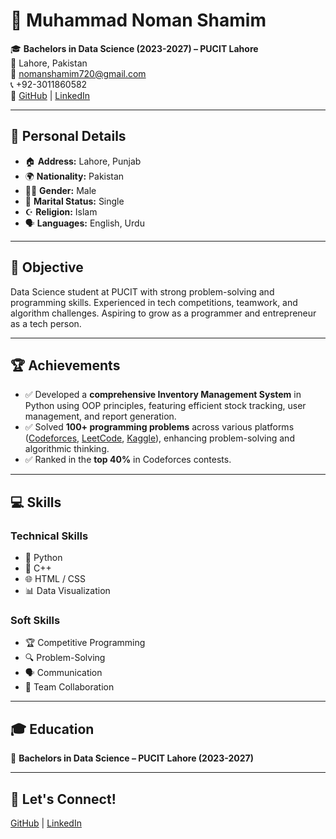 # 💼 Muhammad Noman Shamim

🎓 **Bachelors in Data Science (2023-2027) – PUCIT Lahore**  
📍 Lahore, Pakistan  
📧 nomanshamim720@gmail.com  
📞 +92-3011860582   
🔗 [GitHub](https://github.com/NomanShamim) | [LinkedIn](https://www.linkedin.com/in/noman-shamim)

---

## 📌 Personal Details

- 🏠 **Address:** Lahore, Punjab  
- 🌍 **Nationality:** Pakistan  
- 👨‍💼 **Gender:** Male  
- 💍 **Marital Status:** Single  
- ☪️ **Religion:** Islam  
- 🗣️ **Languages:** English, Urdu  

---

## 🎯 Objective

Data Science student at PUCIT with strong problem-solving and programming skills. Experienced in tech competitions, teamwork, and algorithm challenges. Aspiring to grow as a programmer and entrepreneur as a tech person. 

---

## 🏆 Achievements

- ✅ Developed a **comprehensive Inventory Management System** in Python using OOP principles, featuring efficient stock tracking, user management, and report generation.  
- ✅ Solved **100+ programming problems** across various platforms ([Codeforces](https://codeforces.com), [LeetCode](https://leetcode.com), [Kaggle](https://www.kaggle.com)), enhancing problem-solving and algorithmic thinking.  
- ✅ Ranked in the **top 40%** in Codeforces contests.  

---

## 💻 Skills

### **Technical Skills**

- 🐍 Python  
- 🔵 C++  
- 🌐 HTML / CSS  
- 📊 Data Visualization  

### **Soft Skills**

- 🏆 Competitive Programming  
- 🔍 Problem-Solving  
- 🗣️ Communication  
- 🤝 Team Collaboration  

---

## 🎓 Education

📍 **Bachelors in Data Science – PUCIT Lahore (2023-2027)**  

---

## 🔗 Let's Connect!

[GitHub](https://github.com/NomanShamim) | [LinkedIn](https://www.linkedin.com/in/noman-shamim)
